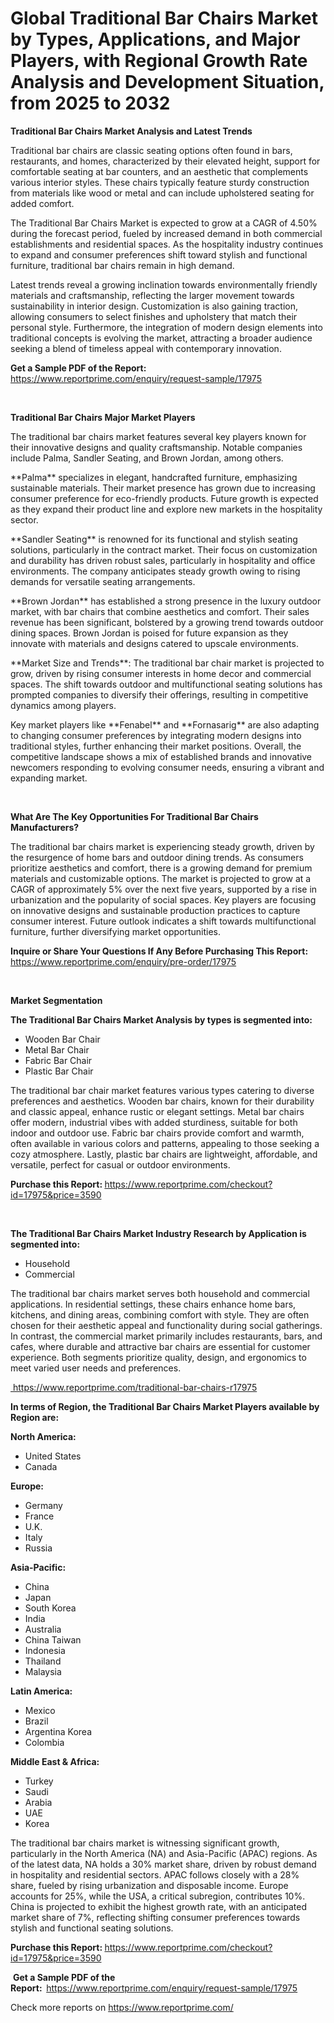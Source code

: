 <p><h1>Global Traditional Bar Chairs Market by Types, Applications, and Major Players, with Regional Growth Rate Analysis and Development Situation, from 2025 to 2032</h1></p><p><strong>Traditional Bar Chairs Market Analysis and Latest Trends</strong></p>
<p><p>Traditional bar chairs are classic seating options often found in bars, restaurants, and homes, characterized by their elevated height, support for comfortable seating at bar counters, and an aesthetic that complements various interior styles. These chairs typically feature sturdy construction from materials like wood or metal and can include upholstered seating for added comfort. </p><p>The Traditional Bar Chairs Market is expected to grow at a CAGR of 4.50% during the forecast period, fueled by increased demand in both commercial establishments and residential spaces. As the hospitality industry continues to expand and consumer preferences shift toward stylish and functional furniture, traditional bar chairs remain in high demand. </p><p>Latest trends reveal a growing inclination towards environmentally friendly materials and craftsmanship, reflecting the larger movement towards sustainability in interior design. Customization is also gaining traction, allowing consumers to select finishes and upholstery that match their personal style. Furthermore, the integration of modern design elements into traditional concepts is evolving the market, attracting a broader audience seeking a blend of timeless appeal with contemporary innovation.</p></p>
<p><strong>Get a Sample PDF of the Report:&nbsp;</strong> <a href="https://www.reportprime.com/enquiry/request-sample/17975?utm_campaign=3518&utm_medium=2&utm_source=Github&utm_content=ia&utm_term=18032025&utm_id=traditional-bar-chairs">https://www.reportprime.com/enquiry/request-sample/17975</a></p>
<p>&nbsp;</p>
<p><strong>Traditional Bar Chairs Major Market Players</strong></p>
<p><p>The traditional bar chairs market features several key players known for their innovative designs and quality craftsmanship. Notable companies include Palma, Sandler Seating, and Brown Jordan, among others.</p><p>**Palma** specializes in elegant, handcrafted furniture, emphasizing sustainable materials. Their market presence has grown due to increasing consumer preference for eco-friendly products. Future growth is expected as they expand their product line and explore new markets in the hospitality sector.</p><p>**Sandler Seating** is renowned for its functional and stylish seating solutions, particularly in the contract market. Their focus on customization and durability has driven robust sales, particularly in hospitality and office environments. The company anticipates steady growth owing to rising demands for versatile seating arrangements.</p><p>**Brown Jordan** has established a strong presence in the luxury outdoor market, with bar chairs that combine aesthetics and comfort. Their sales revenue has been significant, bolstered by a growing trend towards outdoor dining spaces. Brown Jordan is poised for future expansion as they innovate with materials and designs catered to upscale environments.</p><p>**Market Size and Trends**: The traditional bar chair market is projected to grow, driven by rising consumer interests in home decor and commercial spaces. The shift towards outdoor and multifunctional seating solutions has prompted companies to diversify their offerings, resulting in competitive dynamics among players.</p><p>Key market players like **Fenabel** and **Fornasarig** are also adapting to changing consumer preferences by integrating modern designs into traditional styles, further enhancing their market positions. Overall, the competitive landscape shows a mix of established brands and innovative newcomers responding to evolving consumer needs, ensuring a vibrant and expanding market.</p></p>
<p>&nbsp;</p>
<p><strong>What Are The Key Opportunities For Traditional Bar Chairs Manufacturers?</strong></p>
<p><p>The traditional bar chairs market is experiencing steady growth, driven by the resurgence of home bars and outdoor dining trends. As consumers prioritize aesthetics and comfort, there is a growing demand for premium materials and customizable options. The market is projected to grow at a CAGR of approximately 5% over the next five years, supported by a rise in urbanization and the popularity of social spaces. Key players are focusing on innovative designs and sustainable production practices to capture consumer interest. Future outlook indicates a shift towards multifunctional furniture, further diversifying market opportunities.</p></p>
<p><strong>Inquire or Share Your Questions If Any Before Purchasing This Report:</strong> <a href="https://www.reportprime.com/enquiry/pre-order/17975?utm_campaign=3518&utm_medium=2&utm_source=Github&utm_content=ia&utm_term=18032025&utm_id=traditional-bar-chairs">https://www.reportprime.com/enquiry/pre-order/17975</a></p>
<p>&nbsp;</p>
<p><strong>Market Segmentation</strong></p>
<p><strong>The Traditional Bar Chairs Market Analysis by types is segmented into:</strong></p>
<p><ul><li>Wooden Bar Chair</li><li>Metal Bar Chair</li><li>Fabric Bar Chair</li><li>Plastic Bar Chair</li></ul></p>
<p><p>The traditional bar chair market features various types catering to diverse preferences and aesthetics. Wooden bar chairs, known for their durability and classic appeal, enhance rustic or elegant settings. Metal bar chairs offer modern, industrial vibes with added sturdiness, suitable for both indoor and outdoor use. Fabric bar chairs provide comfort and warmth, often available in various colors and patterns, appealing to those seeking a cozy atmosphere. Lastly, plastic bar chairs are lightweight, affordable, and versatile, perfect for casual or outdoor environments.</p></p>
<p><strong>Purchase this Report:&nbsp;</strong><a href="https://www.reportprime.com/checkout?id=17975&price=3590&utm_campaign=3518&utm_medium=2&utm_source=Github&utm_content=ia&utm_term=18032025&utm_id=traditional-bar-chairs">https://www.reportprime.com/checkout?id=17975&price=3590</a></p>
<p>&nbsp;</p>
<p><strong>The Traditional Bar Chairs Market Industry Research by Application is segmented into:</strong></p>
<p><ul><li>Household</li><li>Commercial</li></ul></p>
<p><p>The traditional bar chairs market serves both household and commercial applications. In residential settings, these chairs enhance home bars, kitchens, and dining areas, combining comfort with style. They are often chosen for their aesthetic appeal and functionality during social gatherings. In contrast, the commercial market primarily includes restaurants, bars, and cafes, where durable and attractive bar chairs are essential for customer experience. Both segments prioritize quality, design, and ergonomics to meet varied user needs and preferences.</p></p>
<p><a href="https://www.reportprime.com/traditional-bar-chairs-r17975?utm_campaign=3518&utm_medium=2&utm_source=Github&utm_content=ia&utm_term=18032025&utm_id=traditional-bar-chairs">&nbsp;https://www.reportprime.com/traditional-bar-chairs-r17975</a></p>
<p><strong>In terms of Region, the Traditional Bar Chairs Market Players available by Region are:</strong></p>
<p>
    <p> <strong> North America: </strong>
        <ul>
            <li>United States</li>
            <li>Canada</li>
        </ul>
        </p> 
    <p> <strong> Europe: </strong>
        <ul>
            <li>Germany</li>
            <li>France</li>
            <li>U.K.</li>
            <li>Italy</li>
            <li>Russia</li>
        </ul>
        </p> 
    <p> <strong> Asia-Pacific: </strong>
        <ul>
            <li>China</li>
            <li>Japan</li>
            <li>South Korea</li>
            <li>India</li>
            <li>Australia</li>
            <li>China Taiwan</li>
            <li>Indonesia</li>
            <li>Thailand</li>
            <li>Malaysia</li>
        </ul>
        </p> 
    <p> <strong> Latin America: </strong>
        <ul>
            <li>Mexico</li>
            <li>Brazil</li>
            <li>Argentina Korea</li>
            <li>Colombia</li>
        </ul>
        </p> 
    <p> <strong> Middle East & Africa: </strong>
        <ul>
            <li>Turkey</li>
            <li>Saudi</li>
            <li>Arabia</li>
            <li>UAE</li>
            <li>Korea</li>
        </ul>
    </p>
    </p>
<p><p>The traditional bar chairs market is witnessing significant growth, particularly in the North America (NA) and Asia-Pacific (APAC) regions. As of the latest data, NA holds a 30% market share, driven by robust demand in hospitality and residential sectors. APAC follows closely with a 28% share, fueled by rising urbanization and disposable income. Europe accounts for 25%, while the USA, a critical subregion, contributes 10%. China is projected to exhibit the highest growth rate, with an anticipated market share of 7%, reflecting shifting consumer preferences towards stylish and functional seating solutions.</p></p>
<p><strong>Purchase this Report: </strong><a href="https://www.reportprime.com/checkout?id=17975&price=3590&utm_campaign=3518&utm_medium=2&utm_source=Github&utm_content=ia&utm_term=18032025&utm_id=traditional-bar-chairs">https://www.reportprime.com/checkout?id=17975&price=3590</a></p>
<p>&nbsp;<strong>Get a Sample PDF of the Report:&nbsp;&nbsp;</strong><a href="https://www.reportprime.com/enquiry/request-sample/17975?utm_campaign=3518&utm_medium=2&utm_source=Github&utm_content=ia&utm_term=18032025&utm_id=traditional-bar-chairs">https://www.reportprime.com/enquiry/request-sample/17975</a></p>
<p><strong></strong></p>
<p>Check more reports on <a href="https://www.reportprime.com/?utm_campaign=3518&utm_medium=2&utm_source=Github&utm_content=ia&utm_term=18032025&utm_id=traditional-bar-chairs">https://www.reportprime.com/</a></p>